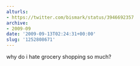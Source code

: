 ```yaml
---
alturls:
- https://twitter.com/bismark/status/3946692357
archive:
- 2009-09
date: '2009-09-13T02:24:31+00:00'
slug: '1252808671'
---
```


why do i hate grocery shopping so much?

